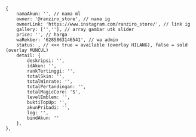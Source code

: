 <!-- akun.js -->
    {
        namaAkun: '', // nama ml
        owner: '@ranziro_store', // nama ig
        ownerLink: 'https://www.instagram.com/ranziro_store/', // link ig
        gallery: ['',''], // array gambar utk slider
        price: '', // harga
        waRekber: '6285863146541', // wa admin
        status: , // <<< true = available (overlay HILANG), false = sold (overlay MUNCUL)
        detail: {
            deskripsi: '',
            idAkun: '',
            rankTertinggi: '',
            totalSkin: '',
            totalWinrate: '',
            totalPertandingan: '',
            totalMagicCore: 'S',
            levelEmblem: '',
            buktiTopUp: '',
            akunPribadi: '',
            log: '',
            bindAkun: ''
        },
    },

<!-- app.js -->
